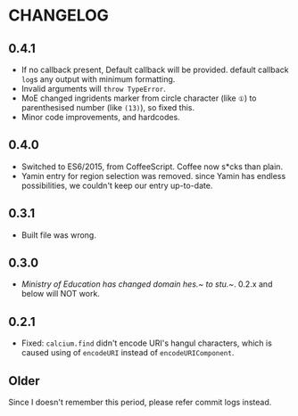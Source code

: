 # CHANGELOG

## 0.4.1

* If no callback present, Default callback will be provided.
  default callback `log`s any output with minimum formatting.
* Invalid arguments will `throw TypeError`.
* MoE changed ingridents marker from circle character (like `①`) to
  parenthesised number (like `(13)`), so fixed this.
* Minor code improvements, and hardcodes.

## 0.4.0

* Switched to ES6/2015, from CoffeeScript. Coffee now s*cks than plain.
* Yamin entry for region selection was removed. since Yamin has endless
  possibilities, we couldn't keep our entry up-to-date.

## 0.3.1

* Built file was wrong.

## 0.3.0

* *Ministry of Education has changed domain hes.~ to stu.~*. 0.2.x and below will
  NOT work.

## 0.2.1

* Fixed: `calcium.find` didn't encode URI's hangul characters, which is caused
  using of `encodeURI` instead of `encodeURIComponent`.

## Older

Since I doesn't remember this period, please refer commit logs instead.

